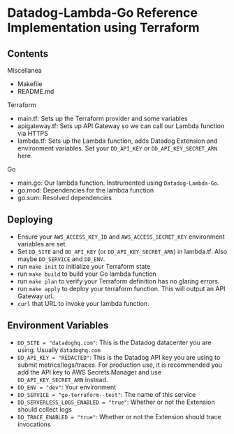# Datadog-Lambda-Go Reference Implementation using Terraform

## Contents

Miscellanea
- Makefile  
- README.md  

Terraform
-  main.tf: Sets up the Terraform provider and some variables
-  apigateway.tf: Sets up API Gateway so we can call our Lambda function via HTTPS
-  lambda.tf: Sets up the Lambda function, adds Datadog Extension and environment variables. Set your `DD_API_KEY` or `DD_API_KEY_SECRET_ARN` here.

Go
-  main.go: Our lambda function. Instrumented using `Datadog-Lambda-Go`. 
-  go.mod: Dependencies for the lambda function
-  go.sum: Resolved dependencies


## Deploying

- Ensure your `AWS_ACCESS_KEY_ID` and `AWS_ACCESS_SECRET_KEY` environment variables are set.
- Set `DD_SITE` and  `DD_API_KEY` (or `DD_API_KEY_SECRET_ARN`) in lambda.tf. Also maybe `DD_SERVICE` and `DD_ENV`. 
- run `make init` to initialize your Terraform state
- run `make build` to build your Go lambda function
- run `make plan` to verify your Terraform definition has no glaring errors.
- run `make apply` to deploy your terraform function. This will output an API Gateway url.
- `curl` that URL to invoke your lambda function.


## Environment Variables
- `DD_SITE = "datadoghq.com"`: This is the Datadog datacenter you are using. Usually `datadoghq.com`
- `DD_API_KEY = "REDACTED"`: This is the Datadog API key you are using to submit metrics/logs/traces. For production use, it is recommended you add the API key to AWS Secrets Manager and use `DD_API_KEY_SECRET_ARN` instead.
- `DD_ENV = "dev"`: Your environment
- `DD_SERVICE = "go-terraform--test"`: The name of this service
- `DD_SERVERLESS_LOGS_ENABLED = "true"`: Whether or not the Extension should collect logs
- `DD_TRACE_ENABLED = "true"`: Whether or not the Extension should trace invocations

